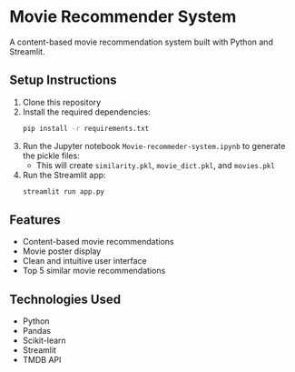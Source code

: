 # Movie Recommender System

A content-based movie recommendation system built with Python and Streamlit.

## Setup Instructions

1. Clone this repository
2. Install the required dependencies:
   ```bash
   pip install -r requirements.txt
   ```
3. Run the Jupyter notebook `Movie-recommeder-system.ipynb` to generate the pickle files:
   - This will create `similarity.pkl`, `movie_dict.pkl`, and `movies.pkl`
4. Run the Streamlit app:
   ```bash
   streamlit run app.py
   ```

## Features

- Content-based movie recommendations
- Movie poster display
- Clean and intuitive user interface
- Top 5 similar movie recommendations

## Technologies Used

- Python
- Pandas
- Scikit-learn
- Streamlit
- TMDB API 